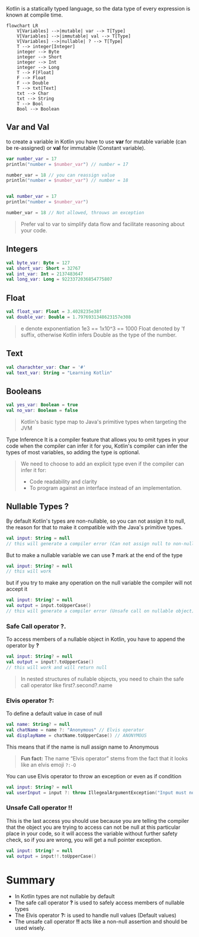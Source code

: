 
Kotlin is a statically typed language, so the data type of every expression is known at compile time.
```mermaid
flowchart LR
	V[Variables] -->|mutable| var --> T[Type] 
	V[Variables] -->|immutable| val --> T[Type]
	V[Variables] -->|nullable| ? --> T[Type]
	T --> integer[Integer]
	integer --> Byte
	integer --> Short
	integer --> Int
	integer --> Long
	T --> F[Float]
	F --> Float
	F --> Double
	T --> txt[Text]
	txt --> Char
	txt --> String
	T --> Bool
	Bool --> Boolean
```


## Var and Val
to create a variable in Kotlin you have to use **var** for mutable variable (can be re-assigned) or **val** for immutable (Constant variable).

```kotlin
var number_var = 17
println("number = $number_var") // number = 17

number_var = 18 // you can reassign value
println("number = $number_var") // number = 18


val number_var = 17
println("number = $number_var")

number_var = 18 // Not allowed, throuws an exception
```

> Prefer val to var to simplify data flow and facilitate reasoning about your code.

## Integers
```Kotlin
val byte_var: Byte = 127
val short_var: Short = 32767
val int_var: Int = 2137483647
val long_var: Long = 9223372036854775807
```

## Float
``` Kotlin
val float_var: Float = 3.4028235e38f
val double_var: Double = 1.7976931348623157e308
```
> e denote exponentiation  1e3 == 1x10^3 == 1000
> Float denoted by 'f suffix, otherwise Kotlin infers Double as the type of the number.

## Text
``` Kotlin
val charachter_var: Char = '#'
val text_var: String = "Learning Kotlin"
```

## Booleans
```Kotlin
val yes_var: Boolean = true
val no_var: Boolean = false
```


> Kotlin's basic type map to Java's primitive types when targeting the JVM

Type Inference
It is a compiler feature that allows you to omit types in your code when the compiler can infer it for you, Kotlin's compiler can infer the types of most variables, so adding the type is optional.

> We need to choose to add an explicit type even if the compiler can infer it for:
> - Code readability and clarity
> - To program against an interface instead of an implementation.


## Nullable Types ?
By default Kotlin's types are non-nullable, so you can not assign it to null, the reason for that to make it compatible with the Java's primitive types.

```Kotlin
val input: String = null
// this will generate a compiler error (Can not assign null to non-nullable type)
```

But to make a nullable variable we can use **?** mark at the end of the type

```Kotlin
val input: String? = null
// this will work
```

but if you try to make any operation on the null variable the compiler will not accept it

```Kotlin
val input: String? = null
val output = input.toUpperCase()
// this will generate a compiler error (Unsafe call on nullable object)
```

### Safe Call operator ?.
To access members of a nullable object in Kotlin, you have to append the operator by **?**

```Kotlin
val input: String? = null
val output = input?.toUpperCase()
// this will work and will return null
```

> In nested structures of nullable objects, you need to chain the safe call operator like
> first?.second?.name

### Elvis operator ?:
To define a default value in case of null

```Kotlin
val name: String? = null
val chatName = name ?: "Anonymous" // Elvis operator
val displayName = chatName.toUpperCase() // ANONYMOUS
```

This means that if the name is null assign name to Anonymous
> **Fun fact:** The name “Elvis operator” stems from the fact that it looks like an elvis emoji `?:-O`

You can use Elvis operator to throw an exception or even as if condition

```Kotlin
val input: String? = null
val userInput = input ?: throw IllegealArgumentException("Input must not be null.")
```

### Unsafe Call operator !!
This is the last access you should use because you are telling the compiler that the object you are trying to access can not be null at this particular place in your code, so it will access the variable without further safety check, so if you are wrong, you will get a null pointer exception.

```Kotlin
val input: String? = null
val output = input!!.toUpperCase()
```

# Summary
- In Kotlin types are not nullable by default
- The safe call operator **?** is used to safely access members of nullable types
- The Elvis operator **?:** is used to handle null values (Default values)
- The unsafe call operator **!!** acts like a non-null assertion and should be used wisely.